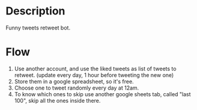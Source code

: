 # Description

Funny tweets retweet bot.

# Flow

1. Use another account, and use the liked tweets as list of tweets to retweet. (update every day, 1 hour before tweeting the new one)
2. Store them in a google spreadsheet, so it's free.
3. Choose one to tweet randomly every day at 12am.
4. To know which ones to skip use another google sheets tab, called "last 100", skip all the ones inside there.